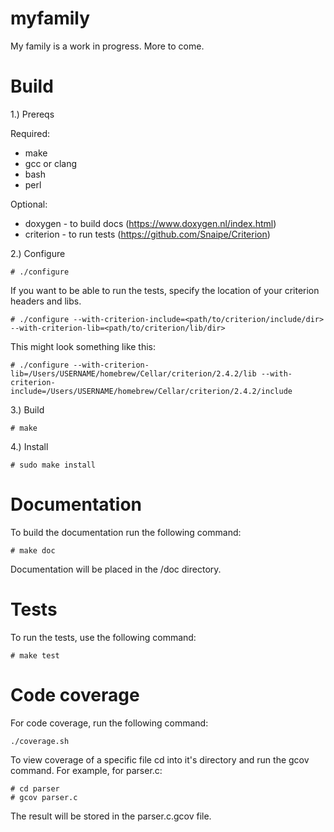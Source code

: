 # myfamily

My family is a work in progress. More to come.

# Build

1.) Prereqs

Required:

* make
* gcc or clang
* bash
* perl

Optional:

* doxygen - to build docs (https://www.doxygen.nl/index.html)
* criterion - to run tests (https://github.com/Snaipe/Criterion)



2.) Configure

```
# ./configure
```

If you want to be able to run the tests, specify the location of your criterion headers and libs.

```
# ./configure --with-criterion-include=<path/to/criterion/include/dir> --with-criterion-lib=<path/to/criterion/lib/dir>
```

This might look something like this:
```
# ./configure --with-criterion-lib=/Users/USERNAME/homebrew/Cellar/criterion/2.4.2/lib --with-criterion-include=/Users/USERNAME/homebrew/Cellar/criterion/2.4.2/include
```

3.) Build

```
# make
```

4.) Install
```
# sudo make install
```

# Documentation

To build the documentation run the following command:

```
# make doc
```

Documentation will be placed in the /doc directory.

# Tests

To run the tests, use the following command:

```
# make test
```

# Code coverage

For code coverage, run the following command:

```
./coverage.sh
```

To view coverage of a specific file cd into it's directory and run the gcov command. For example, for parser.c:

```
# cd parser
# gcov parser.c
```

The result will be stored in the parser.c.gcov file.
